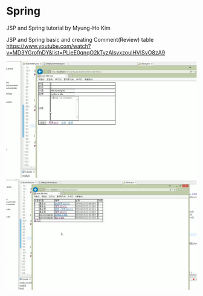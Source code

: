 # Spring

JSP and Spring tutorial by Myung-Ho Kim

JSP and Spring basic and creating Comment(Review) table
https://www.youtube.com/watch?v=MD3YGrofnDY&list=PLieE0qnqO2kTyzAlsvxzoulHVISvO8zA9

![](./Spring.png)
![](./Spring2.png)


